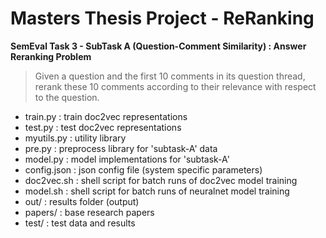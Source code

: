 # Masters Thesis Project - ReRanking
**SemEval Task 3 - SubTask A (Question-Comment Similarity) : Answer Reranking Problem**

> Given a question and the first 10 comments in its question thread, rerank these 10 comments according to their relevance with respect to the question.

* train.py      : train doc2vec representations
* test.py       : test  doc2vec representations
* myutils.py    : utility library
* pre.py        : preprocess library for 'subtask-A' data
* model.py      : model implementations for 'subtask-A'
* config.json   : json config file (system specific parameters)
* doc2vec.sh    : shell script for batch runs of doc2vec model training
* model.sh      : shell script for batch runs of neuralnet model training
* out/          : results folder (output)
* papers/       : base research papers
* test/         : test data and results
